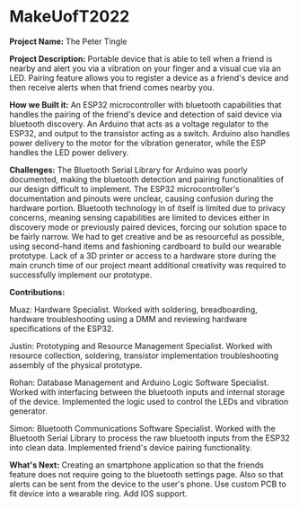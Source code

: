 # MakeUofT2022

**Project Name:** The Peter Tingle

**Project Description:**
Portable device that is able to tell when a friend is nearby and alert you via a vibration on your finger and a visual cue via an LED. Pairing feature allows you to register a device as a friend's device and then receive alerts when that friend comes nearby you.

**How we Built it:**
An ESP32 microcontroller with bluetooth capabilities that handles the pairing of the friend's device and detection of said device via bluetooth discovery. An Arduino that acts as a voltage regulator to the ESP32, and output to the transistor acting as a switch. Arduino also handles power delivery to the motor for the vibration generator, while the ESP handles the LED power delivery.

**Challenges:**
The Bluetooth Serial Library for Arduino was poorly documented, making the bluetooth detection and pairing functionalities of our design difficult to implement. The ESP32 microcontroller's documentation and pinouts were unclear, causing confusion during the hardware portion. Bluetooth technology in of itself is limited due to privacy concerns, meaning sensing capabilities are limited to devices either in discovery mode or previously paired devices, forcing our solution space to be fairly narrow. We had to get creative and be as resourceful as possible, using second-hand items and fashioning cardboard to build our wearable prototype. Lack of a 3D printer or access to a hardware store during the main crunch time of our project meant additional creativity was required to successfully implement our prototype.

**Contributions:**

Muaz:
Hardware Specialist.
Worked with soldering, breadboarding, hardware troubleshooting using a DMM and reviewing hardware specifications of the ESP32.

Justin:
Prototyping and Resource Management Specialist.
Worked with resource collection, soldering, transistor implementation troubleshooting assembly of the physical prototype. 

Rohan:
Database Management and Arduino Logic Software Specialist.
Worked with interfacing between the bluetooth inputs and internal storage of the device. Implemented the logic used to control the LEDs and vibration generator.

Simon: 
Bluetooth Communications Software Specialist.
Worked with the Bluetooth Serial Library to process the raw bluetooth inputs from the ESP32 into clean data. Implemented friend's device pairing functionality.


**What's Next:**
Creating an smartphone application so that the friends feature does not require going to the bluetooth settings page. Also so that alerts can be sent from the device to the user's phone.
Use custom PCB to fit device into a wearable ring.
Add IOS support.


